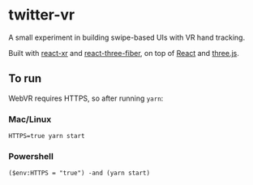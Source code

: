 # twitter-vr

A small experiment in building swipe-based UIs with VR hand tracking.

Built with [react-xr](https://github.com/pmndrs/react-xr) and [react-three-fiber](https://github.com/pmndrs/react-three-fiber), on top of [React](https://github.com/facebook/react) and [three.js](https://github.com/mrdoob/three.js/).

## To run

WebVR requires HTTPS, so after running `yarn`:

### Mac/Linux

```
HTTPS=true yarn start
```

### Powershell

```
($env:HTTPS = "true") -and (yarn start)
```
